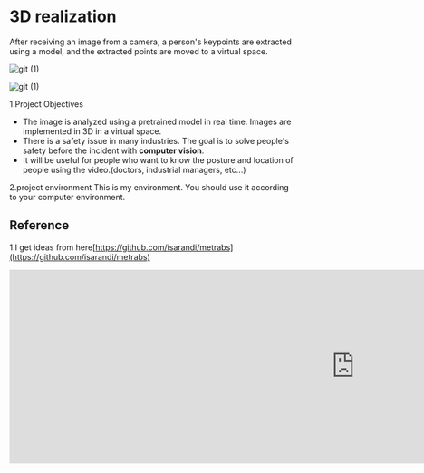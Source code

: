 # 3D realization
After receiving an image from a camera, a person's keypoints are extracted using a model, and the extracted points are moved to a virtual space.

![git (1)](https://user-images.githubusercontent.com/106456346/199154503-f334bb5f-eb89-47c7-acae-26a4505cbd27.gif)

![git (1)](https://user-images.githubusercontent.com/106456346/199154503-f334bb5f-eb89-47c7-acae-26a4505cbd27.gif)



1.Project Objectives
* The image is analyzed using a pretrained model in real time. Images are implemented in 3D in a virtual space.
* There is a safety issue in many industries. The goal is to solve people's safety before the incident with **computer vision**.
* It will be useful for people who want to know the posture and location of people using the video.(doctors, industrial managers, etc...)


2.project environment
This is my environment. You should use it according to your computer environment.


## Reference
1.I get ideas from here[https://github.com/isarandi/metrabs](https://github.com/isarandi/metrabs)

<iframe width="1217" height="342" src="https://www.youtube.com/embed/XFO9OA-xWGA" title="TEST" frameborder="0" allow="accelerometer; autoplay; clipboard-write; encrypted-media; gyroscope; picture-in-picture" allowfullscreen></iframe>
